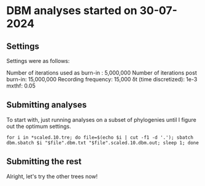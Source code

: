 # DBM analyses started on 30-07-2024

## Settings

Settings were as follows:

Number of iterations used as burn-in : 5,000,000
Number of iterations post burn-in: 15,000,000
Recording frequency: 15,000
δt (time discretized): 1e-3
mxthf: 0.05

## Submitting analyses
To start with, just running analyses on a subset of phylogenies until I figure out the optimum settings. 

```
for i in *scaled.10.tre; do file=$(echo $i | cut -f1 -d '.'); sbatch dbm.sbatch $i "$file".dbm.txt "$file".scaled.10.dbm.out; sleep 1; done
``` 

## Submitting the rest
Alright, let's try the other trees now!




